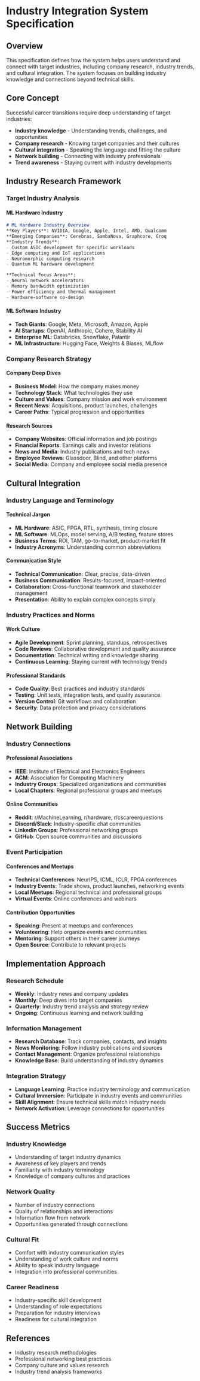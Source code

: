 # Industry Integration System Specification

## Overview

This specification defines how the system helps users understand and connect with target industries, including company research, industry trends, and cultural integration. The system focuses on building industry knowledge and connections beyond technical skills.

## Core Concept

Successful career transitions require deep understanding of target industries:
- **Industry knowledge** - Understanding trends, challenges, and opportunities
- **Company research** - Knowing target companies and their cultures
- **Cultural integration** - Speaking the language and fitting the culture
- **Network building** - Connecting with industry professionals
- **Trend awareness** - Staying current with industry developments

## Industry Research Framework

### Target Industry Analysis

#### ML Hardware Industry
```markdown
# ML Hardware Industry Overview
**Key Players**: NVIDIA, Google, Apple, Intel, AMD, Qualcomm
**Emerging Companies**: Cerebras, SambaNova, Graphcore, Groq
**Industry Trends**: 
- Custom ASIC development for specific workloads
- Edge computing and IoT applications
- Neuromorphic computing research
- Quantum ML hardware development

**Technical Focus Areas**:
- Neural network accelerators
- Memory bandwidth optimization
- Power efficiency and thermal management
- Hardware-software co-design
```

#### ML Software Industry
- **Tech Giants**: Google, Meta, Microsoft, Amazon, Apple
- **AI Startups**: OpenAI, Anthropic, Cohere, Stability AI
- **Enterprise ML**: Databricks, Snowflake, Palantir
- **ML Infrastructure**: Hugging Face, Weights & Biases, MLflow

### Company Research Strategy

#### Company Deep Dives
- **Business Model**: How the company makes money
- **Technology Stack**: What technologies they use
- **Culture and Values**: Company mission and work environment
- **Recent News**: Acquisitions, product launches, challenges
- **Career Paths**: Typical progression and opportunities

#### Research Sources
- **Company Websites**: Official information and job postings
- **Financial Reports**: Earnings calls and investor relations
- **News and Media**: Industry publications and tech news
- **Employee Reviews**: Glassdoor, Blind, and other platforms
- **Social Media**: Company and employee social media presence

## Cultural Integration

### Industry Language and Terminology

#### Technical Jargon
- **ML Hardware**: ASIC, FPGA, RTL, synthesis, timing closure
- **ML Software**: MLOps, model serving, A/B testing, feature stores
- **Business Terms**: ROI, TAM, go-to-market, product-market fit
- **Industry Acronyms**: Understanding common abbreviations

#### Communication Style
- **Technical Communication**: Clear, precise, data-driven
- **Business Communication**: Results-focused, impact-oriented
- **Collaboration**: Cross-functional teamwork and stakeholder management
- **Presentation**: Ability to explain complex concepts simply

### Industry Practices and Norms

#### Work Culture
- **Agile Development**: Sprint planning, standups, retrospectives
- **Code Reviews**: Collaborative development and quality assurance
- **Documentation**: Technical writing and knowledge sharing
- **Continuous Learning**: Staying current with technology trends

#### Professional Standards
- **Code Quality**: Best practices and industry standards
- **Testing**: Unit tests, integration tests, and quality assurance
- **Version Control**: Git workflows and collaboration
- **Security**: Data protection and privacy considerations

## Network Building

### Industry Connections

#### Professional Associations
- **IEEE**: Institute of Electrical and Electronics Engineers
- **ACM**: Association for Computing Machinery
- **Industry Groups**: Specialized organizations and communities
- **Local Chapters**: Regional professional groups and meetups

#### Online Communities
- **Reddit**: r/MachineLearning, r/hardware, r/cscareerquestions
- **Discord/Slack**: Industry-specific chat communities
- **LinkedIn Groups**: Professional networking groups
- **GitHub**: Open source communities and discussions

### Event Participation

#### Conferences and Meetups
- **Technical Conferences**: NeurIPS, ICML, ICLR, FPGA conferences
- **Industry Events**: Trade shows, product launches, networking events
- **Local Meetups**: Regional technical and professional groups
- **Virtual Events**: Online conferences and webinars

#### Contribution Opportunities
- **Speaking**: Present at meetups and conferences
- **Volunteering**: Help organize events and communities
- **Mentoring**: Support others in their career journeys
- **Open Source**: Contribute to relevant projects

## Implementation Approach

### Research Schedule
- **Weekly**: Industry news and company updates
- **Monthly**: Deep dives into target companies
- **Quarterly**: Industry trend analysis and strategy review
- **Ongoing**: Continuous learning and network building

### Information Management
- **Research Database**: Track companies, contacts, and insights
- **News Monitoring**: Follow industry publications and sources
- **Contact Management**: Organize professional relationships
- **Knowledge Base**: Build understanding of industry dynamics

### Integration Strategy
- **Language Learning**: Practice industry terminology and communication
- **Cultural Immersion**: Participate in industry events and communities
- **Skill Alignment**: Ensure technical skills match industry needs
- **Network Activation**: Leverage connections for opportunities

## Success Metrics

### Industry Knowledge
- Understanding of target industry dynamics
- Awareness of key players and trends
- Familiarity with industry terminology
- Knowledge of company cultures and practices

### Network Quality
- Number of industry connections
- Quality of relationships and interactions
- Information flow from network
- Opportunities generated through connections

### Cultural Fit
- Comfort with industry communication styles
- Understanding of work culture and norms
- Ability to speak industry language
- Integration into professional communities

### Career Readiness
- Industry-specific skill development
- Understanding of role expectations
- Preparation for industry interviews
- Readiness for cultural integration

## References

- Industry research methodologies
- Professional networking best practices
- Company culture and values research
- Industry trend analysis frameworks 
